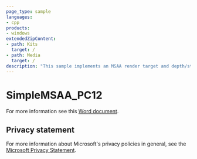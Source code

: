 ```yaml
---
page_type: sample
languages:
- cpp
products:
- windows
extendedZipContent:
- path: Kits
  target: /
- path: Media
  target: /
description: "This sample implements an MSAA render target and depth/stencil buffer for a 3D scene using DirectX 12."
---
```


# SimpleMSAA_PC12

For more information see this [Word document](https://github.com/microsoft/Xbox-ATG-Samples/blob/master/PCSamples/IntroGraphics/SimpleMSAA_PC12/Readme.docx).

## Privacy statement

For more information about Microsoft's privacy policies in general, see the [Microsoft Privacy Statement](https://privacy.microsoft.com/privacystatement/).
